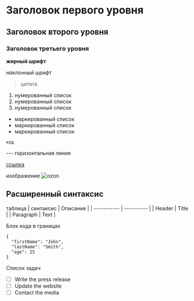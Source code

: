 # Заголовок первого уровня
## Заголовок второго уровня
### Заголовок третьего уровня

**жирный шрифт**

*наклонный шрифт*

>цитата

1. нумерованный список
2. нумерованный список
3. нумерованный список

- маркированный список
- маркированный список
- маркированный список

`код`

--- горизонтальная линия

[ссылка](https://www.example.com)

изображение ![ozon](obsidian://open?vault=obsidian-git-sync&file=%D0%A6%D0%B8%D1%84%D1%80%D0%BE%D0%B2%D0%B0%D1%8F%20%D0%B3%D1%80%D0%B0%D0%BC%D0%BE%D1%82%D0%BD%D0%BE%D1%81%D1%82%D1%8C%2FPasted%20image%2020210814160529.png)


## Расширенный синтаксис

таблица
| синтаксис | Описание |
| ----------- | ---------- |
| Header | Title |
| Paragraph | Text |

Блок кода в границах
```  
{  
  "firstName": "John",  
  "lastName": "Smith",  
  "age": 25  
}  
```

Список задач
- [ ] Write the press release  
- [ ] Update the website  
- [ ] Contact the media